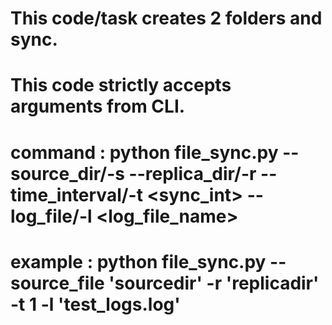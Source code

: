# This code/task creates 2 folders and sync.
# This code strictly accepts arguments from CLI. 
# command : python file_sync.py  --source_dir/-s <source dir name> --replica_dir/-r <replica dir name> --time_interval/-t <sync_int> --log_file/-l <log_file_name>
# example : python file_sync.py  --source_file 'sourcedir' -r 'replicadir' -t 1 -l 'test_logs.log'
